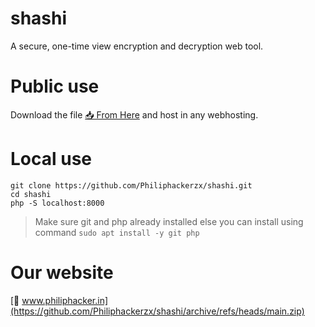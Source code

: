 # shashi

A secure, one-time view encryption and decryption web tool.

# Public use

Download the file [📥 From Here](https://github.com/Philiphackerzx/shashi/archive/refs/heads/main.zip) and host in any webhosting.

# Local use

```
git clone https://github.com/Philiphackerzx/shashi.git
cd shashi
php -S localhost:8000
```

> Make sure git and php already installed else you can install using command `sudo apt install -y git php`

# Our website

[🔗 www.philiphacker.in](https://github.com/Philiphackerzx/shashi/archive/refs/heads/main.zip)
